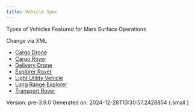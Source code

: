 ```yaml
---
title: Vehicle Spec
---
```

Types of Vehicles Featured for Mars Surface Operations

Change via XML



- [Cargo Drone](../vehicle/cargo-drone)
- [Cargo Rover](../vehicle/cargo-rover)
- [Delivery Drone](../vehicle/delivery-drone)
- [Explorer Rover](../vehicle/explorer-rover)
- [Light Utility Vehicle](../vehicle/light-utility-vehicle)
- [Long Range Explorer](../vehicle/long-range-explorer)
- [Transport Rover](../vehicle/transport-rover)

Version: pre-3.9.0 Generated on: 2024-12-28T13:30:57.2428854
{.small }
